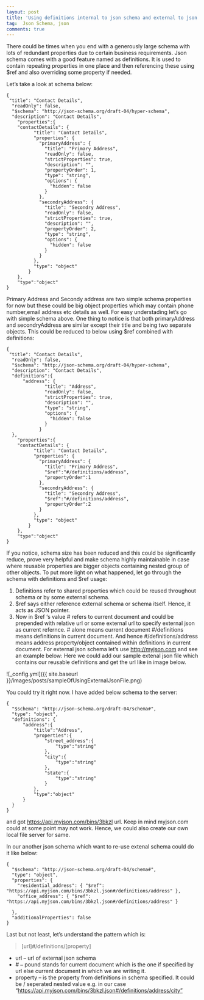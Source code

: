 ```yaml
---
layout: post
title: 'Using definitions internal to json schema and external to json schema (version – draft -04)'
tag:  Json Schema, json
comments: true
---
```


There could be times when you end with a generously large schema with lots of redundant properties due to certain business requirements.
Json schema comes with a good feature named as definitions. It is used to contain repeating properties in one place and then referencing these using $ref and also overriding some property if needed.

Let’s take a look at schema below:
	
	{
     "title": "Contact Details",
      "readOnly": false,
      "$schema": "http://json-schema.org/draft-04/hyper-schema",
      "description": "Contact Details",
        "properties":{
        "contactDetails": {
              "title": "Contact Details",
              "properties": {
                "primaryAddress": {
                  "title": "Primary Address",
                  "readOnly": false,
                  "strictProperties": true,
                  "description": "",
                  "propertyOrder": 1,
                  "type": "string",
                  "options": {
                    "hidden": false
                  }
                },
                "secondryAddress": {
                  "title": "Secondry Address",
                  "readOnly": false,
                  "strictProperties": true,
                  "description": "",
                  "propertyOrder": 2,
                  "type": "string",
                  "options": {
                    "hidden": false
                  }
                }
              },
              "type": "object"
            }
        },
        "type":"object"
    }

Primary Address and Secondy address are two simple schema properties for now but these could be big object properties which may contain phone number,email address etc details as well. For easy understading let’s go with simple schema above. One thing to notice is that both primaryAddress and secondryAddress are similar except their title and being two separate objects.
This could be reduced to below using $ref combined with definitions:
	
	{
     "title": "Contact Details",
      "readOnly": false,
      "$schema": "http://json-schema.org/draft-04/hyper-schema",
      "description": "Contact Details",
      "definitions":{
          "address": {
                  "title": "Address",
                  "readOnly": false,
                  "strictProperties": true,
                  "description": "",
                  "type": "string",
                  "options": {
                    "hidden": false
                  }
                }
      },
        "properties":{
        "contactDetails": {
              "title": "Contact Details",
              "properties": {
                "primaryAddress": {
                  "title": "Primary Address",
                  "$ref":"#/definitions/address",
                  "propertyOrder":1
                },
                "secondryAddress": {
                  "title": "Secondry Address",
                  "$ref":"#/definitions/address",
                  "propertyOrder":2
                }
              },
              "type": "object"
            }
        },
        "type":"object"
    }

If you notice, schema size has been reduced and this could be significantly reduce, prove very helpful and make schema highly maintainable in case where reusable properties are bigger objects containing nested group of other objects.
To put more light on what happened, let go through the schema with definitions and $ref usage:
1. Definitions refer to shared properties which could be reused throughout schema or by some external schema.
2. $ref says either reference external schema or schema itself. Hence, it acts as JSON pointer.
3. Now in $ref ‘s value # refers to current document and could be prepended with relative url or some external url to specify external json as current refernce. # alone means current document #/definitions means definitions in current document. And hence #/definitions/address means address property/object contained within definitions in current document.
For external json schema let’s use http://myjson.com and see an example below:
Here we could add our sample extenal json file which contains our reusable definitions and get the url like in image below.

![_config.yml]({{ site.baseurl }}/images/posts/sampleOfUsingExternalJsonFile.png)

You could try it right now.
I have added below schema to the server:

	{
	  "$schema": "http://json-schema.org/draft-04/schema#",
	  "type": "object",
	  "definitions": {
		  "address":{
			  "title":"Address",
			  "properties":{
				  "street_address":{
					  "type":"string"
				  },
				  "city":{
					  "type":"string"
				  },
				  "state":{
					  "type":"string"
				  }
			  },
			  "type":"object"
		  }
	  }
	}

and got https://api.myjson.com/bins/3bkzl url. Keep in mind myjson.com could at some point may not work. Hence, we could also create our own local file server for same.

In our another json schema which want to re-use extenal schema could do it like below:

	{
	  "$schema": "http://json-schema.org/draft-04/schema#",
	  "type": "object",
	  "properties": {
		"residential_address": { "$ref": "https://api.myjson.com/bins/3bkzl.json#/definitions/address" },
		"office_address": { "$ref": "https://api.myjson.com/bins/3bkzl.json#/definitions/address" }
	 
	  },
	  "additionalProperties": false
	}

Last but not least, let’s understand the pattern which is:

>[url]#/definitions/[property]

 + url – url of external json schema
 + *#* `–` pound stands for current document which is the one if specified by url else current document in which we are writing it.
 + property – is the property from definitions in schema specified. It could be / seperated nested value e.g. in our case “https://api.myjson.com/bins/3bkzl.json#/definitions/address/city”

